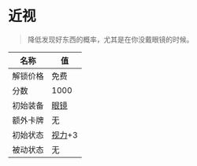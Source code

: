 # 近视  
> 降低发现好东西的概率，尤其是在你没戴眼镜的时候。  
  
名称  |  值  
----  |  ----  
解锁价格  |  免费  
分数  |  1000  
初始装备  |  [眼镜](Glasses.md)  
额外卡牌  |  无  
初始状态  |  [视力](Myopia.md)+3  
被动状态  |  无  
